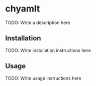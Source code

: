 # chyamlt

TODO: Write a description here

## Installation

TODO: Write installation instructions here

## Usage

TODO: Write usage instructions here
